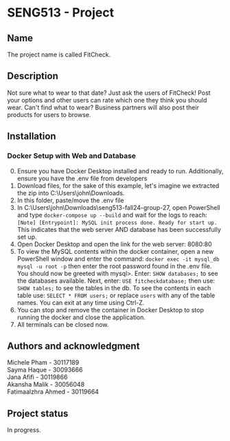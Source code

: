 # SENG513 - Project

## Name

The project name is called FitCheck.

## Description

Not sure what to wear to that date? Just ask the users of FitCheck! Post your options and other users can rate which one they think you should wear. Can't find what to wear? Business partners will also post their products for users to browse.

## Installation
### Docker Setup with Web and Database

0. Ensure you have Docker Desktop installed and ready to run. Additionally, ensure you have the .env file from developers
1. Download files, for the sake of this example, let's imagine we extracted the zip into C:\Users\john\Downloads.
2. In this folder, paste/move the .env file
3. In C:\Users\john\Downloads\seng513-fall24-group-27, open PowerShell and type ``` docker-compose up --build ``` and wait for the logs to reach: ``` [Note] [Entrypoint]: MySQL init process done. Ready for start up. ``` This indicates that the web server AND database has been successfully set up.
4. Open Docker Desktop and open the link for the web server: 8080:80⁠
5. To view the MySQL contents within the docker container, open a new PowerShell window and enter the command: ``` docker exec -it mysql_db mysql -u root -p ``` then enter the root password found in the .env file. You should now be greeted with mysql>. Enter: ``` SHOW databases; ``` to see the databases available. Next, enter: ``` USE fitcheckdatabase; ``` then use: ``` SHOW tables; ``` to see the tables in the db. To see the contents in each table use: ``` SELECT * FROM users; ``` or replace ``` users ``` with any of the table names. You can exit at any time using Ctrl-Z.
6. You can stop and remove the container in Docker Desktop to stop running the docker and close the application.
7. All terminals can be closed now.

## Authors and acknowledgment

Michele Pham - 30117189  <br />
Sayma Haque - 30093666  <br />
Jana Afifi - 30119866  <br />
Akansha Malik - 30056048  <br />
Fatimaalzhra Ahmed - 30119664

## Project status

In progress.